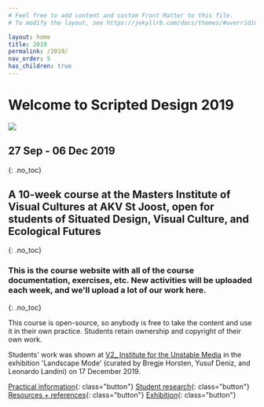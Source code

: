 ```yaml
---
# Feel free to add content and custom Front Matter to this file.
# To modify the layout, see https://jekyllrb.com/docs/themes/#overriding-theme-defaults

layout: home
title: 2019
permalink: /2019/
nav_order: 5
has_children: true
---
```



# Welcome to Scripted Design 2019

<div class="img-wrapper">
<img src="/assets/net-int1.jpg">
</div>

## 27 Sep - 06 Dec 2019
{: .no_toc}

## A 10-week course at the Masters Institute of Visual Cultures at AKV St Joost, open for students of Situated Design, Visual Culture, and Ecological Futures
{: .no_toc}

### This is the course website with all of the course documentation, exercises, etc. New activities will be uploaded each week, and we'll upload a lot of our work here.
{: .no_toc}

This course is open-source, so anybody is free to take the content and use it in their own practice. Students retain ownership and copyright of their own work.

Students' work was shown at [V2_ Institute for the Unstable Media](https://v2.nl/events/film-exhibition-landscape-mode-1) in the exhibition 'Landscape Mode' (curated by Bregje Horsten, Yusuf Deniz, and Leonardo Landini) on 17 December 2019.

[Practical information](/2019/about/){: class="button"} [Student research](/2019/research/){: class="button"} [Resources + references](/resources/){: class="button"} [Exhibition](/2019/exhibition/){: class="button"}
